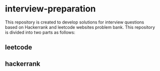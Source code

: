 # interview-preparation
This repository is created to develop solutions for interview questions based on Hackerrank and leetcode websites problem bank.
This repository is divided into two parts as follows:

## leetcode
## hackerrank
